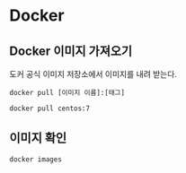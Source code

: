 # Docker

## Docker 이미지 가져오기

도커 공식 이미지 저장소에서 이미지를 내려 받는다.

```shell
docker pull [이미지 이름]:[태그]
```

```shell
docker pull centos:7
```

## 이미지 확인

```shell
docker images
```
